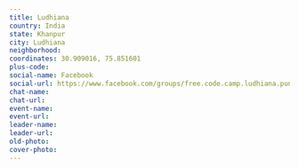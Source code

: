 ```yaml
---
title: Ludhiana
country: India
state: Khanpur
city: Ludhiana
neighborhood: 
coordinates: 30.909016, 75.851601
plus-code:
social-name: Facebook
social-url: https://www.facebook.com/groups/free.code.camp.ludhiana.punjab
chat-name:
chat-url:
event-name:
event-url:
leader-name:
leader-url:
old-photo: 
cover-photo:
---
```

